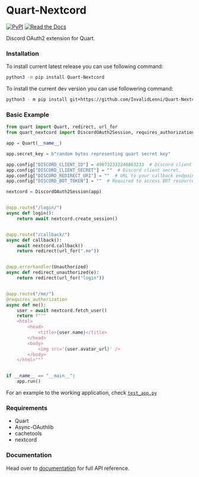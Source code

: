 # Quart-Nextcord
[![PyPI](https://img.shields.io/pypi/v/Quart-Nextcord?style=for-the-badge)](https://pypi.org/project/Quart-Nextcord/) [![Read the Docs](https://img.shields.io/readthedocs/quart-nextcord?style=for-the-badge)](https://quart-nextcord.readthedocs.io/en/latest/) 

Discord OAuth2 extension for Quart.


### Installation
To install current latest release you can use following command:
```sh
python3 -m pip install Quart-Nextcord
```
To install the current dev version you can use followering command:
```sh
python3 - m pip install git+https://github.com/InvalidLenni/Quart-Nextcord/tree/dev
```

### Basic Example

```python
from quart import Quart, redirect, url_for
from quart_nextcord import DiscordOAuth2Session, requires_authorization, Unauthorized

app = Quart(__name__)

app.secret_key = b"random bytes representing quart secret key"

app.config["DISCORD_CLIENT_ID"] = 490732332240863233  # Discord client ID.
app.config["DISCORD_CLIENT_SECRET"] = ""  # Discord client secret.
app.config["DISCORD_REDIRECT_URI"] = ""  # URL to your callback endpoint.
app.config["DISCORD_BOT_TOKEN"] = ""  # Required to access BOT resources.

nextcord = DiscordOAuth2Session(app)


@app.route("/login/")
async def login():
    return await nextcord.create_session()


@app.route("/callback/")
async def callback():
    await nextcord.callback()
    return redirect(url_for(".me"))


@app.errorhandler(Unauthorized)
async def redirect_unauthorized(e):
    return redirect(url_for("login"))


@app.route("/me/")
@requires_authorization
async def me():
    user = await nextcord.fetch_user()
    return f"""
    <html>
        <head>
            <title>{user.name}</title>
        </head>
        <body>
            <img src='{user.avatar_url}' />
        </body>
    </html>"""


if __name__ == "__main__":
    app.run()
```

For an example to the working application, check [`test_app.py`](tests/test_app.py)


### Requirements
* Quart
* Async-OAuthlib
* cachetools
* nextcord


### Documentation
Head over to [documentation] for full API reference. 


[documentation]: https://quart-nextcord.readthedocs.io/en/latest/
